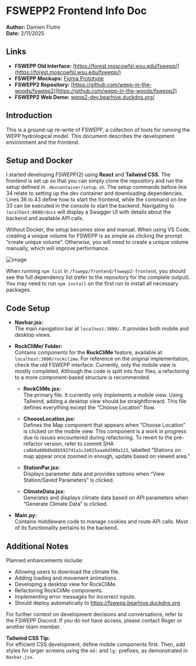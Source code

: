 # FSWEPP2 Frontend Info Doc

**Author:** Damien Flutre  
**Date:** 2/11/2025  

## Links

- **FSWEPP Old Interface:** [https://forest.moscowfsl.wsu.edu/fswepp/](https://forest.moscowfsl.wsu.edu/fswepp/)
- **FSWEPP Mockups:** [Figma Prototype](https://www.figma.com/proto/TuWyx6iGytyIz8fGr6B6Oy/FSWEPP-Mockups?page-id=227%3A3553&node-id=259-4289&viewport=1763%2C965%2C0.23&t=QUhvvcPe2mccdsFT-8&scaling=min-zoom&content-scaling=fixed&starting-point-node-id=227%3A3554&hide-ui=1)
- **FSWEPP2 Repository:** [https://github.com/wepp-in-the-woods/fswepp2](https://github.com/wepp-in-the-woods/fswepp2)
- **FSWEPP2 Web Demo:** [wepp2-dev.bearhive.duckdns.org/](https://fswepp2-dev.bearhive.duckdns.org/)

## Introduction

This is a ground-up re-write of FSWEPP, a collection of tools for running the WEPP hydrological model. This document describes the development environment and the frontend.

## Setup and Docker

I started developing FSWEPP(2) using **React** and **Tailwind CSS**. The frontend is set up so that you can simply clone the repository and run the setup defined in `.devcontainer/setup.sh`. The setup commands before line 34 relate to setting up the dev container and downloading dependencies. Lines 36 to 43 define how to start the frontend, while the command on line 33 can be executed in the console to start the backend. Navigating to `localhost:8080/docs` will display a Swagger UI with details about the backend and available API calls.

Without Docker, the setup becomes slow and manual. When using VS Code, creating a unique volume for FSWEPP is as simple as clicking the prompt “create unique volume”. Otherwise, you will need to create a unique volume manually, which will improve performance.

![image](https://github.com/user-attachments/assets/11329290-0844-4507-9252-f7d4aefd1c62)

When running `npm list` in `/fswepp/frontend/fswepp2-frontend`, you should see the full dependency list (refer to the repository for the complete output). You may need to run `npm install` on the first run to install all necessary packages.

## Code Setup

- **Navbar.jsx:**  
  The main navigation bar at `localhost:3000/`. It provides both mobile and desktop views.

- **RockCliMe/ Folder:**  
  Contains components for the **RockCliMe** feature, available at `localhost:3000/rockclime`. For reference on the original implementation, check the old FSWEPP interface. Currently, only the mobile view is mostly completed. Although the code is split into four files, a refactoring to a more component-based structure is recommended.
  
  - **RockCliMe.jsx:**  
    The primary file. It currently only implements a mobile view. Using Tailwind, adding a desktop view should be straightforward. This file defines everything except the “Choose Location” flow.
    
  - **ChooseLocation.jsx:**  
    Defines the Map component that appears when “Choose Location” is clicked on the mobile view. This component is a work in progress due to issues encountered during refactoring. To revert to the pre-refactor version, refer to commit SHA `ca6b6a88b8bd8b592741a1c2e025aaa6d300a123`, labelled “Stations on map appear once zoomed in enough, update based on viewed area.”
    
  - **StationPar.jsx:**  
    Displays parameter data and provides options when “View Station/Saved Parameters” is clicked.
    
  - **ClimateData.jsx:**  
    Generates and displays climate data based on API parameters when “Generate Climate Data” is clicked.

- **Main.py:**  
  Contains middleware code to manage cookies and route API calls. Most of its functionality pertains to the backend.

## Additional Notes

Planned enhancements include:

- Allowing users to download the climate file.
- Adding loading and movement animations.
- Developing a desktop view for RockCliMe.
- Refactoring RockCliMe components.
- Implementing error messages for incorrect inputs.
- Should deploy automatically to https://fswepp.bearhive.duckdns.org

For further context on development decisions and conversations, refer to the FSWEPP Discord. If you do not have access, please contact Roger or another team member.

**Tailwind CSS Tip:**  
For efficient CSS development, define mobile components first. Then, add styles for larger screens using the `md:` and `lg:` prefixes, as demonstrated in `Navbar.jsx`.
